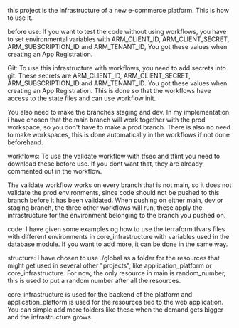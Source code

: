 this project is the infrastructure of a new e-commerce platform. This is how to use it.

before use:
If you want to test the code without using workflows, you have to set environmental variables with ARM_CLIENT_ID, ARM_CLIENT_SECRET, ARM_SUBSCRIPTION_ID and ARM_TENANT_ID, You got these values when creating an App Registration. 


Git:
To use this infrastructure with workflows, you need to add secrets into git. These secrets are ARM_CLIENT_ID, ARM_CLIENT_SECRET, ARM_SUBSCRIPTION_ID and ARM_TENANT_ID. You got these values when creating an App Registration. This is done so that the workflows have access to the state files and can use workflow init.

You also need to make the branches staging and dev. In my implementation i have chosen that the main branch will work together with the prod workspace, so you don't have to make a prod branch. There is also no need to make workspaces, this is done automatically in the workflows if not done beforehand.


workflows:
To use the validate workflow with tfsec and tflint you need to download these before use. If you dont want that, they are already commented out in the workflow.

The validate workflow works on every branch that is not main, so it does not validate the prod environments, since code should not be pushed to this branch before it has been validated. When pushing on either main, dev or staging branch, the three other workflows will run, these apply the infrastructure for the environment belonging to the branch you pushed on.


code:
I have given some examples og how to use the terraform.tfvars files with different environments in core_infrastructure with variables used in the database module. If you want to add more, it can be done in the same way.


structure:
I have chosen to use ./global as a folder for the resources that might get used in several other "projects", like application_platform or core_infrastructure. For now, the only resource in main is random_number, this is used to put a random number after all the resources.

core_infrastructure is used for the backend of the platform and application_platform is used for the resources tied to the web application. You can simple add more folders like these when the demand gets bigger and the infrastructure grows.